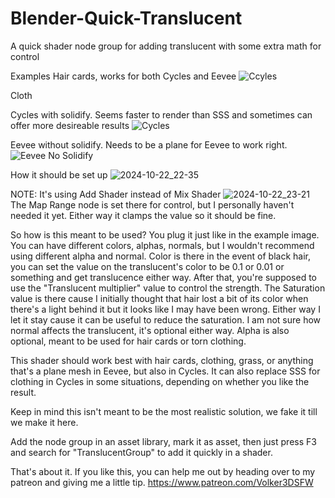 # Blender-Quick-Translucent
A quick shader node group for adding translucent with some extra math for control

Examples
Hair cards, works for both Cycles and Eevee
![Ccyles](https://github.com/user-attachments/assets/8849cb13-aa9f-4cbf-889a-dd9c7b5404c0)

Cloth

Cycles with solidify. Seems faster to render than SSS and sometimes can offer more desireable results
![Cycles](https://github.com/user-attachments/assets/77ad4056-b0e0-44ad-bb86-bab539c5e4b0)

Eevee without solidify. Needs to be a plane for Eevee to work right.
![Eevee No Solidify](https://github.com/user-attachments/assets/e542d61c-e38d-4172-ae05-46678d4b69c1)

How it should be set up
![2024-10-22_22-35](https://github.com/user-attachments/assets/38894c20-a655-4fa6-8366-c2563ec6e3de)

NOTE: It's using Add Shader instead of Mix Shader
![2024-10-22_23-21](https://github.com/user-attachments/assets/65ec6ace-465f-43ea-86e3-4d4fc9bc2f25)
The Map Range node is set there for control, but I personally haven't needed it yet. Either way it clamps the value so it should be fine.

So how is this meant to be used? 
You plug it just like in the example image. You can have different colors, alphas, normals, but I wouldn't recommend using different alpha and normal. 
Color is there in the event of black hair, you can set the value on the translucent's color to be 0.1 or 0.01 or something and get translucence either way. After that, you're supposed to use the "Translucent multiplier" value to control the strength. The Saturation value is there cause I initially thought that hair lost a bit of its color when there's a light behind it but it looks like I may have been wrong. Either way I let it stay cause it can be useful to reduce the saturation. I am not sure how normal affects the translucent, it's optional either way. Alpha is also optional, meant to be used for hair cards or torn clothing.

This shader should work best with hair cards, clothing, grass, or anything that's a plane mesh in Eevee, but also in Cycles. It can also replace SSS for clothing in Cycles in some situations, depending on whether you like the result.

Keep in mind this isn't meant to be the most realistic solution, we fake it till we make it here.

Add the node group in an asset library, mark it as asset, then just press F3 and search for "TranslucentGroup" to add it quickly in a shader.

That's about it. If you like this, you can help me out by heading over to my patreon and giving me a little tip.
https://www.patreon.com/Volker3DSFW
